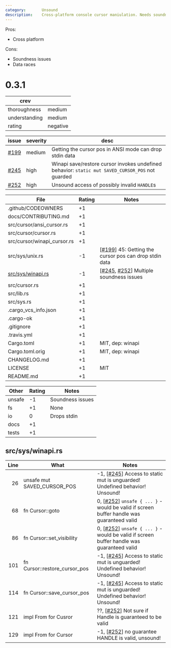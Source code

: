 ```yaml
---
category:       Unsound
description:    Cross-platform console cursor maniulation. Needs soundness fixes.
---
```


Pros:
* Cross platform

Cons:
* Soundness issues
* Data races

0.3.1
=====
| crev          |   |
| ------------- |---|
| thoroughness  | medium
| understanding | medium
| rating        | negative

| issue | severity  | desc |
| ----- | --------- | ---- |
| [#199]| medium    | Getting the cursor pos in ANSI mode can drop stdin data
| [#245]| high      | Winapi save/restore cursor invokes undefined behavior: `static mut SAVED_CURSOR_POS` not guarded
| [#252]| high      | Unsound access of possibly invalid `HANDLE`s

| File                                          | Rating | Notes |
| --------------------------------------------- | ------ | ----- |
| .github/CODEOWNERS                            | +1 | |
| docs/CONTRIBUTING.md                          | +1 | |
| src/cursor/ansi_cursor.rs                     | +1 | |
| src/cursor/cursor.rs                          | +1 | |
| src/cursor/winapi_cursor.rs                   | +1 | |
| src/sys/unix.rs                               | -1 | \[[#199]\] 45: Getting the cursor pos can drop stdin data
| [src/sys/winapi.rs](src/sys/winapi.rs)        | -1 | \[[#245], [#252]\] Multiple soundness issues
| src/cursor.rs                                 | +1 | |
| src/lib.rs                                    | +1 | |
| src/sys.rs                                    | +1 | |
| .cargo_vcs_info.json                          | +1 | |
| .cargo-ok                                     | +1 | |
| .gitignore                                    | +1 | |
| .travis.yml                                   | +1 | |
| Cargo.toml                                    | +1 | MIT, dep: winapi
| Cargo.toml.orig                               | +1 | MIT, dep: winapi
| CHANGELOG.md                                  | +1 | |
| LICENSE                                       | +1 | MIT
| README.md                                     | +1 | |


| Other     | Rating | Notes |
| --------- | ------ | ----- |
| unsafe    | -1 | Soundness issues
| fs        | +1 | None
| io        |  0 | Drops stdin
| docs      | +1 | |
| tests     | +1 | |

src/sys/winapi.rs
-----------------
| Line  | What                          | Notes |
| -----:| ----------------------------- | ----- |
| 26    | unsafe mut SAVED_CURSOR_POS   | -1, \[[#245]\] Access to static mut is unguarded!  Undefined behavior!  Unsound!
| 68    | fn Cursor::goto               | 0,  \[[#252]\] `unsafe { ... }` - would be valid if screen buffer handle was guaranteed valid
| 86    | fn Cursor::set_visibility     | 0,  \[[#252]\] `unsafe { ... }` - would be valid if screen buffer handle was guaranteed valid
| 101   | fn Cursor::restore_cursor_pos | -1, \[[#245]\] Access to static mut is unguarded!  Undefined behavior!  Unsound!
| 114   | fn Cursor::save_cursor_pos    | -1, \[[#245]\] Access to static mut is unguarded!  Undefined behavior!  Unsound!
| 121   | impl From<Handle> for Cusror  | ??, \[[#252]\] Not sure if Handle is guaranteed to be valid
| 129   | impl From<HANDLE> for Cursor  | -1, \[[#252]\] no guarantee HANDLE is valid, unsound!

[#199]: https://github.com/crossterm-rs/crossterm/issues/199
[#245]: https://github.com/crossterm-rs/crossterm/issues/245
[#252]: https://github.com/crossterm-rs/crossterm/issues/252
